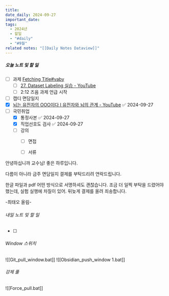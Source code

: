```yaml
---
title: 
date_daily: 2024-09-27
important_date: 
tags:
  - 2024년
  - 할일
  - "#daily"
  - "#9월"
related notes: "[[Daily Notes Dataview]]"
---
```

##### 오늘 노트 및 할 일 
- [ ] 과제 [Fetching Title#vaby](https://www.youtube.com/watch?v=y7Na2qC84zs&t=20799s&ab_channel=RokeyBootCamp)
	- [ ] [27. Dataset Labeling 실습 - YouTube](https://www.youtube.com/watch?v=y7Na2qC84zs&t=20799s&ab_channel=RokeyBootCamp)
	- [ ] 2:12 즈음 과제 언급 시작
- [ ] 캡디 면담일지
- [x] [뇌는 유전자의 OOO이다 I 유전자와 뇌의 관계 - YouTube](https://www.youtube.com/watch?v=hb_GxoeGCp4&ab_channel=%EB%89%B4%EB%A7%88%EC%9D%B8%EB%93%9C) ✅ 2024-09-27
- [ ]  국민취업
	- [x] 통정사본 ✅ 2024-09-27
	- [x] 직업선호도 검사 ✅ 2024-09-27
	- [ ] 강의
		- [ ] 면접
		- [ ] 서류


 안녕하십니까 교수님! 좋은 하루입니다.
 
 다름이 아니라 금주 면담일지 결제를 부탁드리려 연락드립니다.
 
한글 파일과 pdf 어떤 방식으로 서명하셔도 괜찮습니다.
조금 더 일찍 부탁을 드렸어야 했는데, 실험 실행에 차질이 있어. 뒤늦게 결제를 올려 죄송합니다.

-최태오 올림-
###### 내일 노트 및 할 일
- [ ] 


######  Window 스위치
![[Git_pull_window.bat]]
![[Obsidian_push_window 1.bat]]



###### 강제 풀
![[Force_pull.bat]]